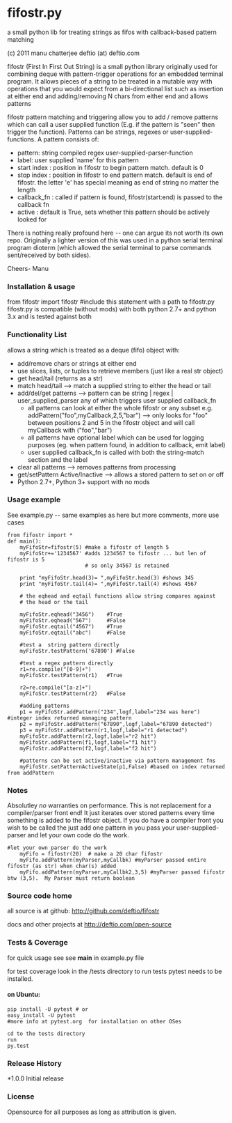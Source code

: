 # fifostr.py
    
a small python lib for treating strings as fifos with callback-based pattern matching

(c) 2011 manu chatterjee    deftio (at) deftio.com

fifostr (First In First Out String) is a small python library originally used for combining deque with pattern-trigger operations for an embedded terminal program.  It allows pieces of a string to be treated in a mutable way with operations that you would expect from a bi-directional list such as insertion at either end and adding/removing N chars from either end and allows patterns

fifostr pattern matching and triggering allow you to add / remove patterns which can call a user supplied function (E.g. if the pattern is "seen" then trigger the function).  Patterns can be strings, regexes or user-supplied-functions. A pattern consists of:
  * pattern: string <or> compiled regex <or> user-supplied-parser-function
  * label: user supplied 'name' for this pattern
  * start index : position in fifostr to begin pattern match.  default is 0
  * stop index : position in fifostr to end pattern match.  default is end of fifostr.  the letter 'e' has special meaning as end of string no matter the length
  * callback_fn : called if pattern is found, fifostr(start:end) is passed to the callback fn
  * active : default is True, sets whether this pattern should be actively looked for

There is nothing really profound here -- one can argue its not worth its own repo. Originally a lighter version of this was used in a python serial terminal program dioterm (which allowed the serial terminal to parse commands sent/received by both sides).  

Cheers-
Manu

### Installation & usage
from fifostr import fifostr  #include this statement with a path to fifostr.py
fifostr.py is compatible (without mods) with both python 2.7+ and python 3.x and is tested against both

### Functionality List
allows a string which is treated as a deque (fifo) object with:
  * add/remove chars or strings at either end 
  * use slices, lists, or tuples to retrieve members (just like a real str object) 
  * get head/tail (returns as a str)
  * match head/tail  --> match a supplied string to either the head or tail
  * add/del/get patterns  --> pattern can be string | regex | user_supplied_parser any of which triggers user supplied callback_fn
    * all patterns can look at either the whole fifostr or any subset e.g. addPattern("foo",myCallback,2,5,"bar") --> only looks for "foo" between positions 2 and 5 in the fifostr object and will call myCallback with ("foo","bar")
    * all patterns have optional label which can be used for logging purposes (eg. when pattern found, in addition to callback, emit label)
    * user supplied callback_fn is called with both the string-match section and the label
  * clear all patterns --> removes patterns from processing
  * get/setPattern Active/Inactive  --> allows a stored pattern to set on or off
  * Python 2.7+, Python 3+ support with no mods

### Usage example 

See example.py -- same examples as here but more comments, more use cases
```
from fifostr import *
def main():
    myFifoStr=fifostr(5) #make a fifostr of length 5
    myFifoStr+='1234567' #adds 1234567 to fifostr ... but len of fifostr is 5
                         # so only 34567 is retained
   
    print "myFifoStr.head(3)= ",myFifoStr.head(3) #shows 345
    print "myFifoStr.tail(4)= ",myFifoStr.tail(4) #shows 4567

    # the eqhead and eqtail functions allow string compares against
    # the head or the tail

    myFifoStr.eqhead("3456")    #True
    myFifoStr.eqhead("567")     #False
    myFifoStr.eqtail("4567")    #True
    myFifoStr.eqtail("abc")     #False

    #test a  string pattern directly
    myFifoStr.testPattern('67890') #False
    
    #test a regex pattern directly
    r1=re.compile("[0-9]+")
    myFifoStr.testPattern(r1)   #True

    r2=re.compile("[a-z]+")
    myFifoStr.testPattern(r2)   #False

    #adding patterns
    p1 = myFifoStr.addPattern("234",logf,label="234 was here") #integer index returned managing pattern 
    p2 = myFifoStr.addPattern("67890",logf,label="67890 detected")
    p3 = myFifoStr.addPattern(r1,logf,label="r1 detected")
    myFifoStr.addPattern(r2,logf,label="r2 hit")
    myFifoStr.addPattern(f1,logf,label="f1 hit")   
    myFifoStr.addPattern(f2,logf,label="f2 hit")    

    #patterns can be set active/inactive via pattern management fns 
    myFifoStr.setPatternActiveState(p1,False) #based on index returned from addPattern
```

### Notes
Absolutley *no* warranties on performance.  This is not replacement for a compiler/parser front end!  It just iterates over stored patterns every time something is added to the 
fifostr object.  If you do have a compiler front you wish to be called the just add one pattern in you pass your user-supplied-parser and let your own code do the work.

```
#let your own parser do the work
    myFifo = fifostr(20)  # make a 20 char fifostr
    myFifo.addPattern(myParser,myCallbk) #myParser passed entire fifostr (as str) when char(s) added
    myFifo.addPattern(myParser,myCallbk2,3,5) #myParser passed fifostr btw (3,5).  My Parser must return boolean

```

### Source code home
all source is at github:
http://github.com/deftio/fifostr

docs and other projects at 
http://deftio.com/open-source

### Tests & Coverage
for quick usage see
see __main__ in example.py file

for test coverage look in the /tests directory
to run tests pytest needs to be installed.
#### on Ubuntu:
    pip install -U pytest # or
    easy_install -U pytest
    #more info at pytest.org  for installation on other OSes

    cd to the tests directory
    run
    py.test

### Release History
*1.0.0 Initial release

### License
Opensource for all purposes as long as attribution is given. 







